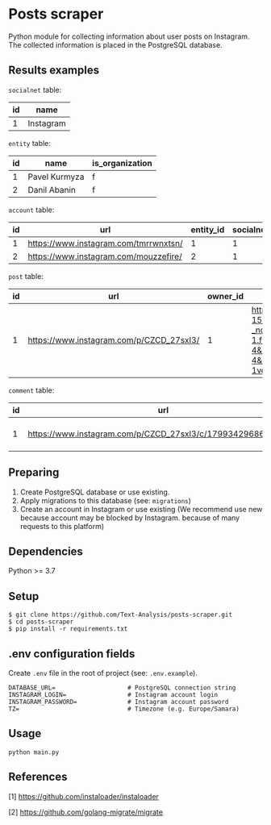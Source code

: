 # Posts scraper

Python module for collecting information about user posts on Instagram. The collected information is placed in the
PostgreSQL database.

## Results examples

`socialnet` table:

| id | name |
|----------------|---------|
| 1 | Instagram |

`entity` table:

| id | name | is_organization |
|----------------|---------|----------------|
| 1 | Pavel Kurmyza | f |
| 2 | Danil Abanin | f |

`account` table:

| id | url | entity_id | socialnet_id |
|---|---|---|---|
| 1 | https://www.instagram.com/tmrrwnxtsn/ | 1 | 1 |
| 2 | https://www.instagram.com/mouzzefire/ | 2 | 1 |

`post` table:

| id | url | owner_id | picture | text | time | likes |
|---|---|---|---|---|---|---|
| 1 | https://www.instagram.com/p/CZCD_27sxI3/ | 1 | https://instagram.fura3-1.fna.fbcdn.net/v/t51.2885-15/e35/272301986_1104448550356719_7483000766698731388_n.webp.jpg?_nc_ht=instagram.fura3-1.fna.fbcdn.net&_nc_cat=103&_nc_ohc=rU3YtAfaP4MAX_T5xCE&edm=ALQROFkBAAAA&ccb=7-4&ig_cache_key=Mjc1Njc4MzUwNDM1NDM4MjM5MQ%3D%3D.2-ccb7-4&oh=00_AT_SIE3Oq4WRQCFl63GcHK_EG1Yf0SBT4Yggrc4-1vqSkg&oe=62035CFF&_nc_sid=30a2ef | Hello, it's me | 2022-01-22 13:03:44+00 | 15 |

`comment` table:

| id | url | post_id | text | owner_url | time | likes |
|---|---|---|---|---|---|---|
| 1 | https://www.instagram.com/p/CZCD_27sxI3/c/17993429686418706/ | 1 | Nice!! | https://www.instagram.com/mouzzefire/ | 2022-01-22 13:40:44+00 | 2 |

## Preparing

1. Create PostgreSQL database or use existing.
2. Apply migrations to this database (see: `migrations`)
3. Create an account in Instagram or use existing (We recommend use new because account may be blocked by Instagram.
   because of many requests to this platform)

## Dependencies

Python >= 3.7

## Setup

````
$ git clone https://github.com/Text-Analysis/posts-scraper.git
$ cd posts-scraper
$ pip install -r requirements.txt
````

## .env configuration fields

Create `.env` file in the root of project (see: `.env.example`).

````
DATABASE_URL=                    # PostgreSQL connection string
INSTAGRAM_LOGIN=                 # Instagram account login
INSTAGRAM_PASSWORD=              # Instagram account password
TZ=                              # Timezone (e.g. Europe/Samara)
````

## Usage

````
python main.py
````

## References

[1] https://github.com/instaloader/instaloader

[2] https://github.com/golang-migrate/migrate